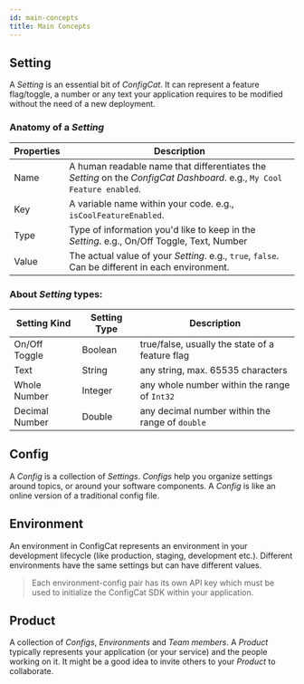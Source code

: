 ```yaml
---
id: main-concepts
title: Main Concepts 
---
```

## Setting
A *Setting* is an essential bit of *ConfigCat*. It can represent a feature flag/toggle, a number or any text your application requires to be modified without the need of a new deployment.
### Anatomy of a *Setting*
Properties|Description
---|---
Name|A human readable name that differentiates the *Setting* on the *ConfigCat Dashboard*. e.g., `My Cool Feature enabled`.
Key|A variable name within your code. e.g., `isCoolFeatureEnabled`.
Type|Type of information you'd like to keep in the *Setting*. e.g., On/Off Toggle, Text, Number
Value|The actual value of your *Setting*. e.g., `true`, `false`. Can be different in each environment.

### About *Setting* types:
Setting Kind|Setting Type|Description
---|---|---
On/Off Toggle|Boolean|true/false, usually the state of a feature flag
Text|String|any string, max. 65535 characters
Whole Number|Integer|any whole number within the range of `Int32`
Decimal Number|Double|any decimal number within the range of `double`

## Config
A *Config* is a collection of *Settings*. *Configs* help you organize settings around topics, or around your software components. A *Config* is like an online version of a traditional config file.

## Environment
An environment in ConfigCat represents an environment in your development lifecycle (like production, staging, development etc.). Different environments have the same settings but can have different values.
> Each environment-config pair has its own API key which must be used to initialize the ConfigCat SDK within your application.

## Product
A collection of *Configs*, *Environments* and *Team members*. A *Product* typically represents your application (or your service) and the people working on it. It might be a good idea to invite others to your *Product* to collaborate.

